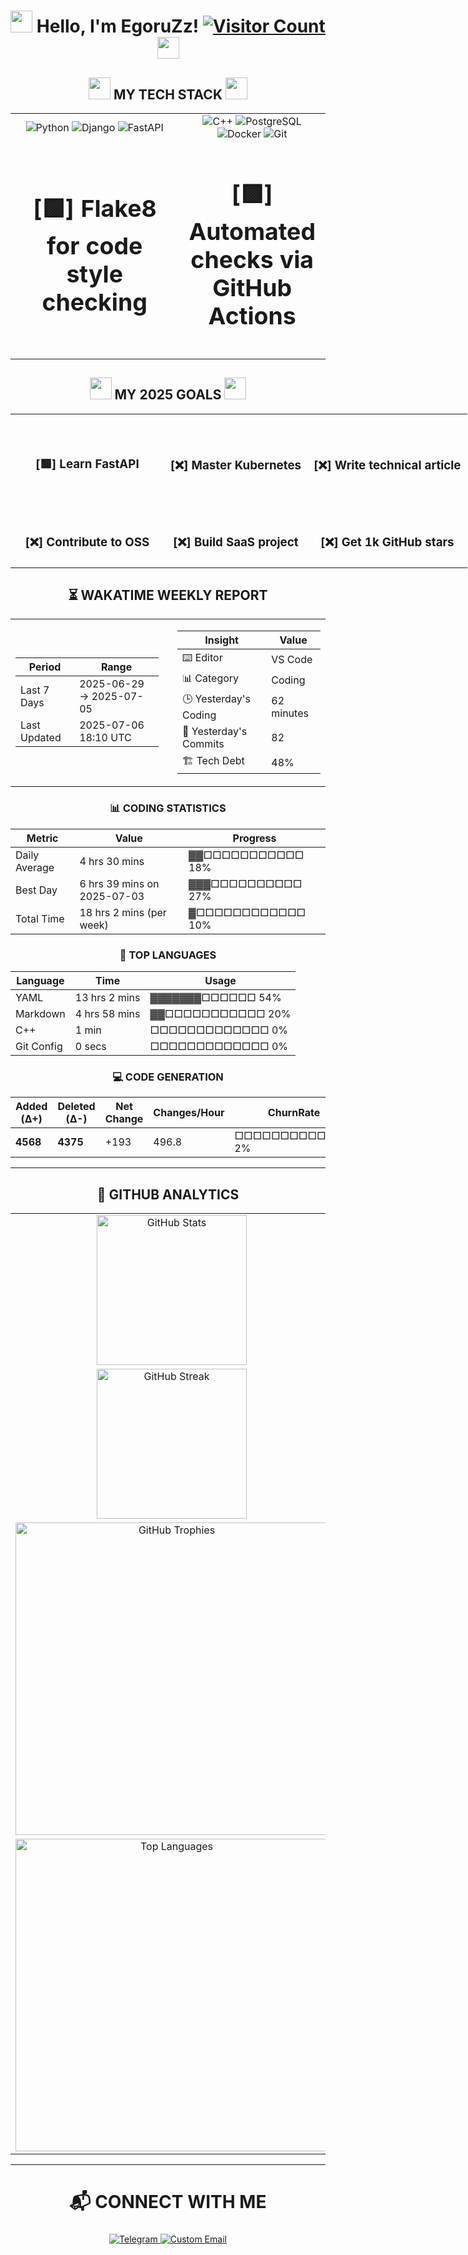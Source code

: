 <h1 align="center">
  <img src="https://media.giphy.com/media/hvRJCLFzcasrR4ia7z/giphy.gif" width="35px"/> 
  Hello, I'm EgoruZz!
  <a href="https://visitorbadge.io/status?path=https%3A%2F%2Fgithub.com%2FEgoruZz">
    <img src="https://api.visitorbadge.io/api/visitors?path=https%3A%2F%2Fgithub.com%2FEgoruZz&label=VISITORS&labelColor=%23555555&countColor=%23ffd700" alt="Visitor Count"/>
  </a>
  <img src="https://media.giphy.com/media/hvRJCLFzcasrR4ia7z/giphy.gif" width="35px"/>
</h1>

<div align="center">
<h2 align="center">
  <img src="https://media.giphy.com/media/v1.Y2lkPTc5MGI3NjExbGxnaXZhc3JqZWtvaTZnNGY0YjJqaHFseWMxeGh4d2N6c3RjcjNidCZlcD12MV9naWZzX3NlYXJjaCZjdD1n/utz68KlKM5LGBVF6HZ/giphy.gif" width="35px"/>
  MY TECH STACK
  <img src="https://media.giphy.com/media/v1.Y2lkPTc5MGI3NjExbGxnaXZhc3JqZWtvaTZnNGY0YjJqaHFseWMxeGh4d2N6c3RjcjNidCZlcD12MV9naWZzX3NlYXJjaCZjdD1n/utz68KlKM5LGBVF6HZ/giphy.gif" width="35px"/>
</h2>

<table style="width: 100%; border: none;">
  <!-- Первая строка -->
  <tr>
    <td align="center" valign="middle" style="width: 60%">
      <img src="https://img.shields.io/badge/Python-3776AB?style=for-the-badge&logo=python&logoColor=white" alt="Python">
      <img src="https://img.shields.io/badge/Django-092E20?style=for-the-badge&logo=django&logoColor=white" alt="Django">
      <img src="https://img.shields.io/badge/FastAPI-009688?style=for-the-badge&logo=fastapi&logoColor=white" alt="FastAPI">
    </td>
    <td align="center" valign="middle" style="width: 60%">
      <img src="https://img.shields.io/badge/C++-FF55FA?style=for-the-badge&logo=c%2B%2B&logoColor=white" alt="C++">
      <img src="https://img.shields.io/badge/PostgreSQL-4169E1?style=for-the-badge&logo=postgresql&logoColor=white" alt="PostgreSQL">
      <img src="https://img.shields.io/badge/Docker-2496ED?style=for-the-badge&logo=docker&logoColor=white" alt="Docker">
      <img src="https://img.shields.io/badge/Git-F05032?style=for-the-badge&logo=git&logoColor=white" alt="Git">
    </td>
  </tr>
  <!-- Вторая строка -->
  <tr>
    <td style="text-align: center; vertical-align: middle; width: 60%; font-size: 32px; font-weight: bold;">
      <h3>[🟩] Flake8 for code style checking</h3>
    </td>
    <td style="text-align: center; vertical-align: middle; width: 60%; font-size: 32px; font-weight: bold;">
      <h3>[🟩] Automated checks via GitHub Actions</h3>
    </td>
  </tr>
</table>
</div>

<div align="center">
<h2 align="center">
  <img src="https://media.giphy.com/media/v1.Y2lkPTc5MGI3NjExa21hc2xpYzZvczV4NXM3OWFkOHFtYjJqMXRvN3R3ODdtbTJpdHludCZlcD12MV9naWZzX3NlYXJjaCZjdD1n/wtUTJUtDDKB36UN7X0/giphy.gif" width="35px"/>
  MY 2025 GOALS
  <img src="https://media.giphy.com/media/v1.Y2lkPTc5MGI3NjExa21hc2xpYzZvczV4NXM3OWFkOHFtYjJqMXRvN3R3ODdtbTJpdHludCZlcD12MV9naWZzX3NlYXJjaCZjdD1n/wtUTJUtDDKB36UN7X0/giphy.gif" width="35px"/>
</h2>

<table style="width:150%; border:none; text-align:center;">
  <tr>
    <td style="padding: 40px; text-align: center; vertical-align: middle;"><h3>[🟩] Learn FastAPI</h3></td>
    <td style="padding: 10px; text-align: center; vertical-align: middle;"><h3>[❌] Master Kubernetes</h3></td>
    <td style="padding: 10px; text-align: center; vertical-align: middle;"><h3>[❌] Write technical article</h3></td>
  </tr>
  <tr>
    <td style="padding: 10px; text-align: center; vertical-align: middle;"><h3>[❌] Contribute to OSS</h3></td>
    <td style="padding: 10px; text-align: center; vertical-align: middle;"><h3>[❌] Build SaaS project</h3></td>
    <td style="padding: 10px; text-align: center; vertical-align: middle;"><h3>[❌] Get 1k GitHub stars</h3></td>
  </tr>
</table>
</div>

<!--START_SECTION:waka-->
<div align='center'>

## ⏳ WAKATIME WEEKLY REPORT

<table><tr>
<td width="50%" style="padding-right: 15px;">

| Period | Range |
|--------|-------|
| Last 7 Days | 2025-06-29 → 2025-07-05 |
| Last Updated | 2025-07-06 18:10 UTC |
</td>
<td width="50%" style="padding-left: 15px;">

| Insight | Value |
|---------|-------|
| ⌨️ Editor | VS Code |
| 📊 Category | Coding |
| 🕒 Yesterday's Coding | 62 minutes |
| 📌 Yesterday's Commits | 82 |
| 🏗️ Tech Debt | 48% |
</td>
</tr></table>

### 📊 CODING STATISTICS

| Metric | Value | Progress |
|--------|-------|----------|
| Daily Average | 4 hrs 30 mins | ▓▓□□□□□□□□□□□  18% |
| Best Day | 6 hrs 39 mins on 2025-07-03 | ▓▓▓□□□□□□□□□□  27% |
| Total Time | 18 hrs 2 mins (per week) | ▓□□□□□□□□□□□□  10% |

### 🚀 TOP LANGUAGES

| Language | Time | Usage |
|----------|------|-------|
| YAML | 13 hrs 2 mins | ▓▓▓▓▓▓▓□□□□□□  54% |
| Markdown | 4 hrs 58 mins | ▓▓□□□□□□□□□□□  20% |
| C++ | 1 min | □□□□□□□□□□□□□   0% |
| Git Config | 0 secs | □□□□□□□□□□□□□   0% |

### 💻 CODE GENERATION

| Added (Δ+) | Deleted (Δ-) | Net Change | Changes/Hour | ChurnRate | Balance |
|------------|--------------|------------|--------------|-----------|---------|
| **4568** | **4375** | +193 | 496.8 | □□□□□□□□□□□□□   2% | 1.04 |

</div>
<!--END_SECTION:waka-->

---

<div align="center">
<h2>🌋 GITHUB ANALYTICS</h2>

<table>
  <tr>
    <td align="center" valign="middle"><img src="https://github-readme-stats-sigma-five.vercel.app/api?username=EgoruZz&show_icons=true&count_private=true&disable_animations=true" height="240" alt="GitHub Stats"/></td>
  </tr>
  <tr>
    <td align="center" valign="middle"><img src="https://streak-stats.demolab.com?user=EgoruZz&hide_border=true" height="240" alt="GitHub Streak"/></td>
  </tr>
  <tr>
    <td align="center" valign="middle"><img src="https://github-profile-trophy.vercel.app/?username=EgoruZz&column=3&margin-w=15&margin-h=15&no-bg=true&no-frame=true" height="500" alt="GitHub Trophies"/></td>
  </tr>
  <tr>
    <td align="center" valign="middle"><img src="https://github-readme-stats-sigma-five.vercel.app/api/top-langs/?username=EgoruZz&layout=compact&exclude_repo=README-STATS,starter-templates&langs_count=8&count_private=true" height="500" alt="Top Languages"/></td>
  </tr>
</table>
</div>

---

<div align="center">
<h2 style="font-size: 28px;">📬 CONNECT WITH ME</h2>
</div>

<p align="center">
  <a href="https://t.me/gggggzks" target="_blank">
    <img src="https://img.shields.io/badge/Telegram-2CA5E0?style=for-the-badge&logo=telegram&logoColor=white" alt="Telegram">
  </a>
  <a href="mailto:egor.s.sergeev@mail.ru">
    <img src="https://img.shields.io/badge/My_Email-FF5733?style=for-the-badge" alt="Custom Email">
  </a>
</p>

